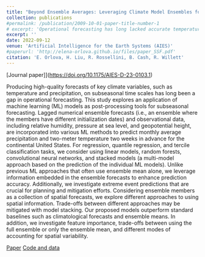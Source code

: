 ```yaml
---
title: "Beyond Ensemble Averages: Leveraging Climate Model Ensembles for Subseasonal Forecasting"
collection: publications
#permalink: /publication/2009-10-01-paper-title-number-1
# excerpt: 'Operational forecasting has long lacked accurate temperature and precipitation predictions on subseasonal time scales - two to two months in advance. These forecasts would have immense value in agriculture, insurance, and economics. Our paper describes an application of machine learning techniques to forecast monthly average precipitation and 2-meter temperature using physics-based predictions and observational data two weeks in advance for the entire continental United States. The proposed models outperform common benchmarks such as historical averages and averages of physics-based predictors. Our fundings suggest that utilizing the full set of physics-based predictions instead of the average enhances the accuracy of the final forecast.'
excerpt: ''
date: 2022-09-12
venue: 'Artificial Intelligence for the Earth Systems (AIES)'
#paperurl: 'http://elena-orlova.github.io/files/paper_SSF.pdf'
citation: 'E. Orlova, H. Liu, R. Rossellini, B. Cash, R. Willett'
---
```


[Journal paper]](https://doi.org/10.1175/AIES-D-23-0103.1)

Producing high-quality forecasts of key climate variables, such as temperature and precipitation, on subseasonal time scales has long been a gap in operational forecasting. This study explores an application of machine learning (ML) models as post-processing tools for subseasonal forecasting. Lagged numerical ensemble forecasts (i.e., an ensemble where the members have different initialization dates) and observational data, including relative humidity, pressure at sea level, and geopotential height, are incorporated into various ML methods to predict monthly average precipitation and two-meter temperature two weeks in advance for the continental United States. For regression, quantile regression, and tercile classification tasks, we consider using linear models, random forests, convolutional neural networks, and stacked models (a multi-model approach based on the prediction of the individual ML models). Unlike previous ML approaches that often use ensemble mean alone, we leverage information embedded in the ensemble forecasts to enhance prediction accuracy. Additionally, we investigate extreme event predictions that are crucial for planning and mitigation efforts. Considering ensemble members as a collection of spatial forecasts, we explore different approaches to using spatial information. Trade-offs between different approaches may be mitigated with model stacking. Our proposed models outperform standard baselines such as climatological forecasts and ensemble means. In addition, we investigate feature importance, trade-offs between using the full ensemble or only the ensemble mean, and different modes of accounting for spatial variability.


[Paper](https://arxiv.org/abs/2211.15856) [Code and data](https://github.com/elena-orlova/SSF-project)

<!-- Recommended citation: Your Name, You. (2009). "Paper Title Number 1." <i>Journal 1</i>. 1(1). -->